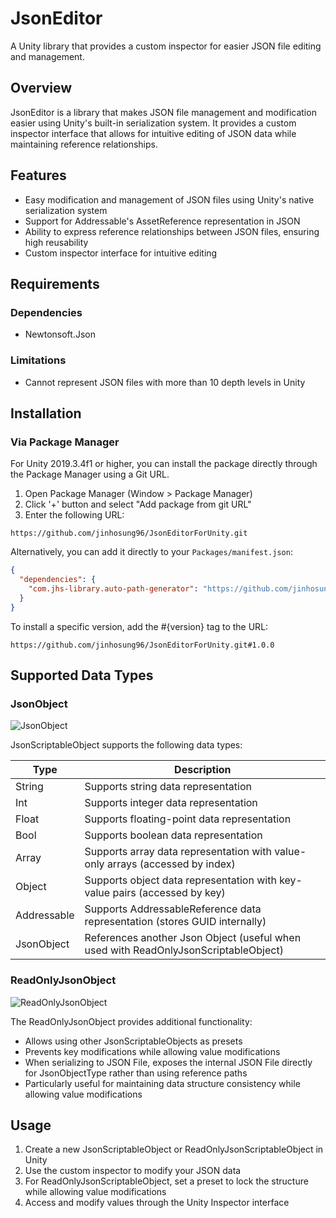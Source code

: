 # JsonEditor

A Unity library that provides a custom inspector for easier JSON file editing and management.

## Overview

JsonEditor is a library that makes JSON file management and modification easier using Unity's built-in serialization system. It provides a custom inspector interface that allows for intuitive editing of JSON data while maintaining reference relationships.

## Features

- Easy modification and management of JSON files using Unity's native serialization system
- Support for Addressable's AssetReference representation in JSON
- Ability to express reference relationships between JSON files, ensuring high reusability
- Custom inspector interface for intuitive editing

## Requirements

### Dependencies
- Newtonsoft.Json

### Limitations
- Cannot represent JSON files with more than 10 depth levels in Unity

## Installation

### Via Package Manager

For Unity 2019.3.4f1 or higher, you can install the package directly through the Package Manager using a Git URL.

1. Open Package Manager (Window > Package Manager)
2. Click '+' button and select "Add package from git URL"
3. Enter the following URL:
```
https://github.com/jinhosung96/JsonEditorForUnity.git
```

Alternatively, you can add it directly to your `Packages/manifest.json`:
```json
{
  "dependencies": {
    "com.jhs-library.auto-path-generator": "https://github.com/jinhosung96/JsonEditorForUnity.git"
  }
}
```

To install a specific version, add the #{version} tag to the URL:
```
https://github.com/jinhosung96/JsonEditorForUnity.git#1.0.0
```

## Supported Data Types

### JsonObject

![JsonObject](https://github.com/user-attachments/assets/fdb2b991-02b8-46a1-8db9-a9de74ebf7d8)

JsonScriptableObject supports the following data types:

| Type | Description |
|------|-------------|
| String | Supports string data representation |
| Int | Supports integer data representation |
| Float | Supports floating-point data representation |
| Bool | Supports boolean data representation |
| Array | Supports array data representation with value-only arrays (accessed by index) |
| Object | Supports object data representation with key-value pairs (accessed by key) |
| Addressable | Supports AddressableReference data representation (stores GUID internally) |
| JsonObject | References another Json Object (useful when used with ReadOnlyJsonScriptableObject) |

### ReadOnlyJsonObject

![ReadOnlyJsonObject](https://github.com/user-attachments/assets/e87db9a7-aa49-42d3-8cbd-cd346a3fef06)

The ReadOnlyJsonObject provides additional functionality:

- Allows using other JsonScriptableObjects as presets
- Prevents key modifications while allowing value modifications
- When serializing to JSON File, exposes the internal JSON File directly for JsonObjectType rather than using reference paths
- Particularly useful for maintaining data structure consistency while allowing value modifications

## Usage

1. Create a new JsonScriptableObject or ReadOnlyJsonScriptableObject in Unity
2. Use the custom inspector to modify your JSON data
3. For ReadOnlyJsonScriptableObject, set a preset to lock the structure while allowing value modifications
4. Access and modify values through the Unity Inspector interface
